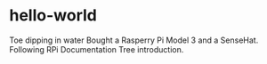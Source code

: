 # hello-world
Toe dipping in water
Bought a Rasperry Pi Model 3 and a SenseHat.
Following RPi Documentation Tree introduction.

